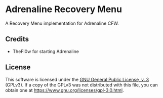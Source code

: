 # Adrenaline Recovery Menu

A Recovery Menu implementation for Adrenaline CFW.


## Credits

 - TheFl0w for starting Adrenaline

## License

This software is licensed under the [GNU General Public License, v. 3](./../LICENSE)
(GPLv3). If a copy of the GPLv3 was not distributed with this file, you can obtain
one at https://www.gnu.org/licenses/gpl-3.0.html.